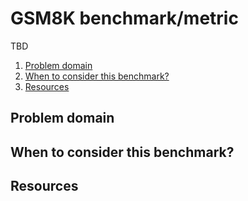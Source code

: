 # GSM8K benchmark/metric

TBD

1. [Problem domain](#Problem-domain)
2. [When to consider this benchmark?](#When-to-consider-this-benchmark?)
3. [Resources](#Resources)

## Problem domain

## When to consider this benchmark?

## Resources
